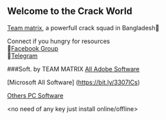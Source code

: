 ## Welcome to the Crack World

[Team matrix](https://www.facebook.com/teammatrixx), a powerfull crack squad in Bangladesh💎<br>


Connect if you hungry for resources<br>
🔰[Facebook Group](https://www.facebook.com/groups/teammatrixx)<br>
🔰[Telegram](https://t.me/teammatrixx)

###Soft. by TEAM MATRIX
[All Adobe Software](https://bit.ly/2DgQOEY)<br>

[Microsoft All Software] (https://bit.ly/3307ICs)<br>

[Others PC Software](https://bit.ly/3f2SXkx) <br>
 
 <no need of any key just install online/offline>

